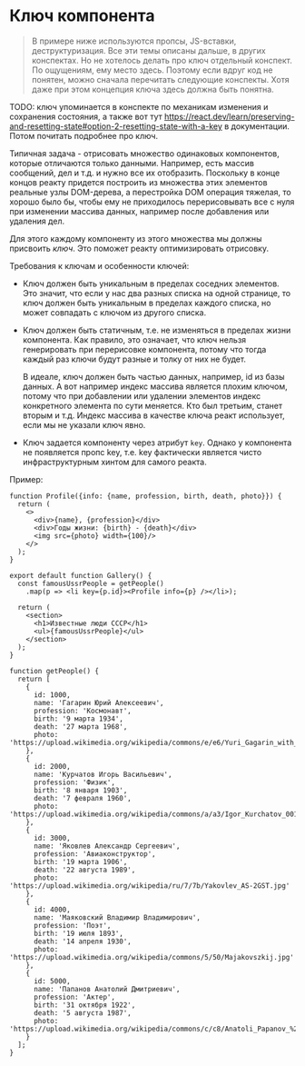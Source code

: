 # Ключ компонента

> В примере ниже используются пропсы, JS-вставки, деструктуризация. Все эти темы описаны дальше, в других конспектах. Но не хотелось делать про ключ отдельный конспект. По ощущениям, ему место здесь. Поэтому если вдруг код не понятен, можно сначала перечитать следующие конспекты. Хотя даже при этом концепция ключа здесь должна быть понятна.

TODO: ключ упоминается в конспекте по механикам изменения и сохранения состояния, а также вот тут https://react.dev/learn/preserving-and-resetting-state#option-2-resetting-state-with-a-key в документации. Потом почитать подробнее про ключ.

Типичная задача - отрисовать множество одинаковых компонентов, которые отличаются только данными. Например, есть массив сообщений, дел и т.д. и нужно все их отобразить. Поскольку в конце концов реакту придется построить из множества этих элементов реальные узлы DOM-дерева, а перестройка DOM операция тяжелая, то хорошо было бы, чтобы ему не приходилось перерисовывать все с нуля при изменении массива данных, например после добавления или удаления дел.

Для этого каждому компоненту из этого множества мы должны присвоить *ключ*. Это поможет реакту оптимизировать отрисовку.

Требования к ключам и особенности ключей:

* Ключ должен быть уникальным в пределах соседних элементов. Это значит, что если у нас два разных списка на одной странице, то ключ должен быть уникальным в пределах каждого списка, но может совпадать с ключом из другого списка.

* Ключ должен быть статичным, т.е. не изменяться в пределах жизни компонента. Как правило, это означает, что ключ нельзя генерировать при перерисовке компонента, потому что тогда каждый раз ключи будут разные и толку от них не будет.

  В идеале, ключ должен быть частью данных, например, id из базы данных. А вот например индекс массива является плохим ключом, потому что при добавлении или удалении элементов индекс конкретного элемента по сути меняется. Кто был третьим, станет вторым и т.д. Индекс массива в качестве ключа реакт использует, если мы не указали ключ явно.

* Ключ задается компоненту через атрибут `key`. Однако у компонента не появляется пропс key, т.е. key фактически является чисто инфраструктурным хинтом для самого реакта.

Пример:

```react
function Profile({info: {name, profession, birth, death, photo}}) {
  return (
    <>
      <div>{name}, {profession}</div>
      <div>Годы жизни: {birth} - {death}</div>
      <img src={photo} width={100}/>
    </>
  );
}

export default function Gallery() {
  const famousUssrPeople = getPeople()
    .map(p => <li key={p.id}><Profile info={p} /></li>);

  return (
    <section>
      <h1>Известные люди СССР</h1>
      <ul>{famousUssrPeople}</ul>
    </section>
  );
}

function getPeople() {
  return [
    {
      id: 1000,
      name: 'Гагарин Юрий Алексеевич',
      profession: 'Космонавт',
      birth: '9 марта 1934',
      death: '27 марта 1968',
      photo: 'https://upload.wikimedia.org/wikipedia/commons/e/e6/Yuri_Gagarin_with_awards.jpg'
    },
    {
      id: 2000,
      name: 'Курчатов Игорь Васильевич',
      profession: 'Физик',
      birth: '8 января 1903',
      death: '7 февраля 1960',
      photo: 'https://upload.wikimedia.org/wikipedia/commons/a/a3/Igor_Kurchatov_001.png'
    },
    {
      id: 3000,
      name: 'Яковлев Александр Сергеевич',
      profession: 'Авиаконструктор',
      birth: '19 марта 1906',
      death: '22 августа 1989',
      photo: 'https://upload.wikimedia.org/wikipedia/ru/7/7b/Yakovlev_AS-2GST.jpg'
    },
    {
      id: 4000,
      name: 'Маяковский Владимир Владимирович',
      profession: 'Поэт',
      birth: '19 июля 1893',
      death: '14 апреля 1930',
      photo: 'https://upload.wikimedia.org/wikipedia/commons/5/50/Majakovszkij.jpg'
    },
    {
      id: 5000,
      name: 'Папанов Анатолий Дмитриевич',
      profession: 'Актер',
      birth: '31 октября 1922',
      death: '5 августа 1987',
      photo: 'https://upload.wikimedia.org/wikipedia/commons/c/c8/Anatoli_Papanov_%281%29_cr.jpg'
    }
  ];
}
```
